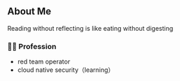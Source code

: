 ## About Me

Reading without reflecting is like eating without digesting

### <font style="vertical-align: inherit;"><font style="vertical-align: inherit;">🧑‍💻</font></font> Profession
- red team operator
- cloud native security（learning）


